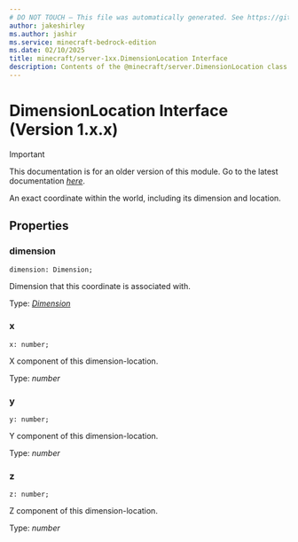 ```yaml
---
# DO NOT TOUCH — This file was automatically generated. See https://github.com/mojang/minecraftapidocsgenerator to modify descriptions, examples, etc.
author: jakeshirley
ms.author: jashir
ms.service: minecraft-bedrock-edition
ms.date: 02/10/2025
title: minecraft/server-1xx.DimensionLocation Interface
description: Contents of the @minecraft/server.DimensionLocation class (Version 1.x.x).
---
```

# DimensionLocation Interface (Version 1.x.x)

> [!IMPORTANT]
> This documentation is for an older version of this module. Go to the latest documentation [*here*](../../../scriptapi/minecraft/server/DimensionLocation.md).

An exact coordinate within the world, including its dimension and location.

## Properties

### **dimension**
`dimension: Dimension;`

Dimension that this coordinate is associated with.

Type: [*Dimension*](Dimension.md)

### **x**
`x: number;`

X component of this dimension-location.

Type: *number*

### **y**
`y: number;`

Y component of this dimension-location.

Type: *number*

### **z**
`z: number;`

Z component of this dimension-location.

Type: *number*
